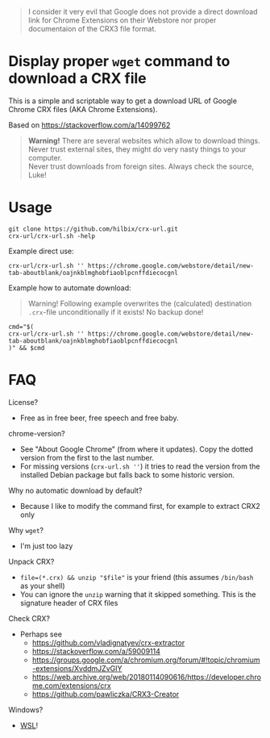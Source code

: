 > I consider it very evil that Google does not provide a direct download link for Chrome Extensions on their Webstore
> nor proper documentaion of the CRX3 file format.


# Display proper `wget` command to download a CRX file

This is a simple and scriptable way to get a download URL of Google Chrome CRX files (AKA Chrome Extensions).

Based on https://stackoverflow.com/a/14099762

> **Warning!** There are several websites which allow to download things.  
> Never trust external sites, they might do very nasty things to your computer.  
> Never trust downloads from foreign sites.  Always check the source, Luke!


# Usage

	git clone https://github.com/hilbix/crx-url.git
	crx-url/crx-url.sh -help

Example direct use:

	crx-url/crx-url.sh '' https://chrome.google.com/webstore/detail/new-tab-aboutblank/oajnkblmghobfiaoblpcnffdiecocgnl

Example how to automate download:

> Warning!  Following example overwrites the (calculated) destination `.crx`-file unconditionally if it exists!  No backup done!

	cmd="$(
	crx-url/crx-url.sh '' https://chrome.google.com/webstore/detail/new-tab-aboutblank/oajnkblmghobfiaoblpcnffdiecocgnl
	)" && $cmd


# FAQ

License?

- Free as in free beer, free speech and free baby.

chrome-version?

- See "About Google Chrome" (from where it updates).  Copy the dotted version from the first to the last number.
- For missing versions (`crx-url.sh ''`) it tries to read the version from the installed Debian package but falls back to some historic version.

Why no automatic download by default?

- Because I like to modify the command first, for example to extract CRX2 only

Why `wget`?

- I'm just too lazy

Unpack CRX?

- `file=(*.crx) && unzip "$file"` is your friend (this assumes `/bin/bash` as your shell)
- You can ignore the `unzip` warning that it skipped something.  This is the signature header of CRX files

Check CRX?

- Perhaps see
  - https://github.com/vladignatyev/crx-extractor
  - https://stackoverflow.com/a/59009114
  - https://groups.google.com/a/chromium.org/forum/#!topic/chromium-extensions/XvddmJZvGIY
  - https://web.archive.org/web/20180114090616/https://developer.chrome.com/extensions/crx
  - https://github.com/pawliczka/CRX3-Creator

Windows?

- [WSL](https://en.wikipedia.org/wiki/Windows_Subsystem_for_Linux)!

